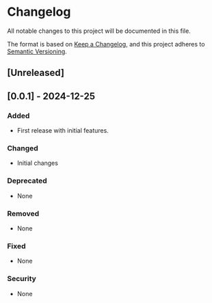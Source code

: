 # Changelog

All notable changes to this project will be documented in this file.

The format is based on [Keep a Changelog](https://keepachangelog.com/en/1.0.0/),
and this project adheres to [Semantic Versioning](https://semver.org/spec/v2.0.0.html).

## [Unreleased]


## [0.0.1] - 2024-12-25

### Added
- First release with initial features.

### Changed
- Initial changes

### Deprecated
- None

### Removed
- None

### Fixed
- None

### Security
- None